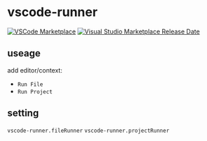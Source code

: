 # vscode-runner

[![VSCode Marketplace](https://img.shields.io/static/v1?label=&labelColor=2c2c32&message=VSCode%20Marketplace&color=007acc&logo=visualstudiocode)](https://marketplace.visualstudio.com/items?itemName=munch1182.munch1182-vscode-runner)
[![Visual Studio Marketplace Release Date](https://img.shields.io/visual-studio-marketplace/release-date/munch1182.vscode-munch1182-runner)](https://marketplace.visualstudio.com/items?itemName=munch1182.munch1182-vscode-runner)

## useage

add editor/context:

- `Run File`
- `Run Project`

## setting

`vscode-runner.fileRunner`
`vscode-runner.projectRunner`
